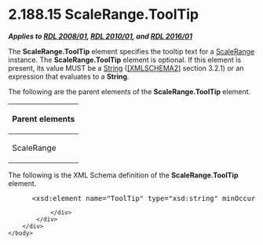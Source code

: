 <html dir="LTR" xmlns:mshelp="http://msdn.microsoft.com/mshelp" xmlns:ddue="http://ddue.schemas.microsoft.com/authoring/2003/5" xmlns:xlink="http://www.w3.org/1999/xlink" xmlns:tool="http://www.microsoft.com/tooltip">
    <head>
        <meta http-equiv="Content-Type" content="text/html; CHARSET=utf-8"></meta>
        <meta name="save" content="history"></meta>
        <title>2.188.15 ScaleRange.ToolTip</title>
        <xml>
            <mshelp:toctitle title="2.188.15 ScaleRange.ToolTip"></mshelp:toctitle>
            <mshelp:rltitle title="[MS-RDL]: ScaleRange.ToolTip"></mshelp:rltitle>
            <mshelp:keyword index="A" term="8a35329a-bd5b-49bf-8891-20a75dff69a8"></mshelp:keyword>
            <mshelp:attr name="DCSext.ContentType" value="open specification"></mshelp:attr>
            <mshelp:attr name="AssetID" value="8a35329a-bd5b-49bf-8891-20a75dff69a8"></mshelp:attr>
            <mshelp:attr name="TopicType" value="kbRef"></mshelp:attr>
            <mshelp:attr name="DCSext.Title" value="[MS-RDL]: ScaleRange.ToolTip" />
        </xml>
    </head>
    <body>
        <div id="header">
            <h1 class="heading">2.188.15 ScaleRange.ToolTip</h1>
        </div>
        <div id="mainSection">
            <div id="mainBody">
                <div id="allHistory" class="saveHistory"></div>
                <div id="sectionSection0" class="section" name="collapseableSection">
                    

<p><b><i>Applies to </i></b><a href="1e855f94-4617-47e4-b89e-0856c6cb420f.html"><b><i>RDL 2008/01</i></b></a><b><i>,
</i></b><a href="3428e690-a348-4ec7-8a6a-8efb42d2cdee.html"><b><i>RDL 2010/01</i></b></a><b><i>,
and </i></b><a href="52ce3983-2bfc-4e72-9359-42aaf5fe4509.html"><b><i>RDL 2016/01</i></b></a></p>

<p>The <b>ScaleRange.ToolTip</b> element specifies the tooltip
text for a <a href="56ed5aad-f1b1-4463-a987-8f02cea49950.html">ScaleRange</a>
instance. The <b>ScaleRange.ToolTip</b> element is optional. If this element is
present, its value MUST be a <a href="1ed81ef3-a683-45e3-aaad-bd2bbe71bc3d.html">String</a>
(<a href="https://go.microsoft.com/fwlink/?LinkId=90610">[XMLSCHEMA2]</a>
section 3.2.1) or an expression that evaluates to a <b>String</b>.</p>

<p>The following are the parent elements of the <b>ScaleRange.ToolTip</b>
element.</p>

<table>
 <thead>
  <tr>
   <th>
   <p>Parent elements</p>
   </th>
  </tr>
 </thead>
 <tr>
  <td>
  <p>ScaleRange</p>
  </td>
 </tr>
</table>

<p>The following is the XML Schema definition of the <b>ScaleRange.ToolTip</b>
element.</p>

<dl>
<dd>
<div><pre> &lt;xsd:element name=&quot;ToolTip&quot; type=&quot;xsd:string&quot; minOccurs=&quot;0&quot;&gt;
</pre></div>
</dd></dl>


                </div>
            </div>
        </div>
    </body>
</html>